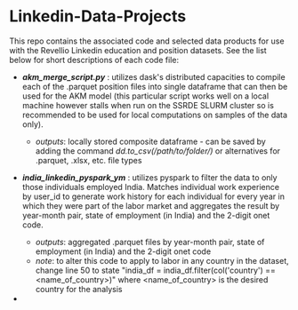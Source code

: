 # Linkedin-Data-Projects

This repo contains the associated code and selected data products for use with the Revellio Linkedin education and position datasets. See the list below for short descriptions of each code file:

- **_akm_merge_script.py_** : utilizes dask's distributed capacities to compile each of the .parquet position files into single dataframe that can then be used for the AKM model (this particular script works well on a local machine however stalls when run on the SSRDE SLURM cluster so is recommended to be used for local computations on samples of the data only).
    - _outputs_: locally stored composite dataframe - can be saved by adding the command _dd.to_csv(/path/to/folder/)_ or alternatives for .parquet, .xlsx, etc. file types

-  **_india_linkedin_pyspark_ym_** : utilizes pyspark to filter the data to only those individuals employed India. Matches individual work experience by user_id to generate work history for each individual for every year in which they were part of the labor market and aggregates the result by year-month pair, state of employment (in India) and the 2-digit onet code. 
    - _outputs_: aggregated .parquet files by year-month pair, state of employment (in India) and the 2-digit onet code
    - _note_: to alter this code to apply to labor in any country in the dataset, change line 50 to state "india_df = india_df.filter(col('country') == <name_of_country>)" where <name_of_country> is the desired country for the analysis

-   
